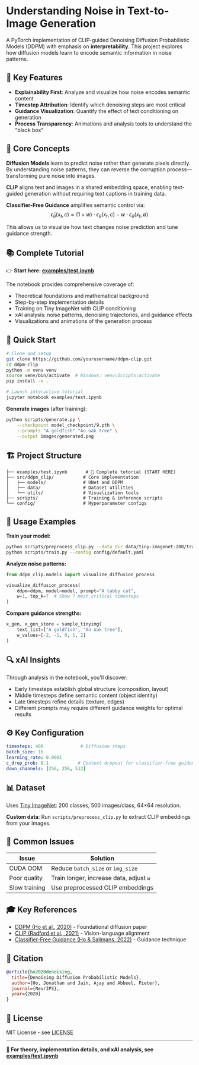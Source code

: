 # Understanding Noise in Text-to-Image Generation

A PyTorch implementation of CLIP-guided Denoising Diffusion Probabilistic Models (DDPM) with emphasis on **interpretability**. This project explores how diffusion models learn to encode semantic information in noise patterns.

## 🎯 Key Features

- **Explainability First**: Analyze and visualize how noise encodes semantic content
- **Timestep Attribution**: Identify which denoising steps are most critical
- **Guidance Visualization**: Quantify the effect of text conditioning on generation
- **Process Transparency**: Animations and analysis tools to understand the "black box"

## 🔬 Core Concepts

**Diffusion Models** learn to predict noise rather than generate pixels directly. By understanding noise patterns, they can reverse the corruption process—transforming pure noise into images.

**CLIP** aligns text and images in a shared embedding space, enabling text-guided generation without requiring text captions in training data.

**Classifier-Free Guidance** amplifies semantic control via:
$$\tilde{\epsilon}_\theta(x_t, c) = (1 + w) \cdot \epsilon_\theta(x_t, c) - w \cdot \epsilon_\theta(x_t, \emptyset)$$

This allows us to visualize how text changes noise prediction and tune guidance strength.

## 📚 Complete Tutorial

👉 **Start here: [examples/test.ipynb](examples/test.ipynb)**

The notebook provides comprehensive coverage of:
- Theoretical foundations and mathematical background
- Step-by-step implementation details
- Training on Tiny ImageNet with CLIP conditioning
- xAI analysis: noise patterns, denoising trajectories, and guidance effects
- Visualizations and animations of the generation process

## 🚀 Quick Start

```bash
# Clone and setup
git clone https://github.com/yourusername/ddpm-clip.git
cd ddpm-clip
python -m venv venv
source venv/bin/activate  # Windows: venv\Scripts\activate
pip install -e .

# Launch interactive tutorial
jupyter notebook examples/test.ipynb
```

**Generate images** (after training):
```bash
python scripts/generate.py \
    --checkpoint model_checkpoint/9.pth \
    --prompts "A goldfish" "An oak tree" \
    --output images/generated.png
```

## 🏗️ Project Structure

```
├── examples/test.ipynb       # 📓 Complete tutorial (START HERE)
├── src/ddpm_clip/           # Core implementation
│   ├── models/              # UNet and DDPM
│   ├── data/                # Dataset utilities
│   └── utils/               # Visualization tools
├── scripts/                 # Training & inference scripts
└── config/                  # Hyperparameter configs
```

## 🎨 Usage Examples

**Train your model:**
```bash
python scripts/preprocess_clip.py --data_dir data/tiny-imagenet-200/train
python scripts/train.py --config config/default.yaml
```

**Analyze noise patterns:**
```python
from ddpm_clip.models import visualize_diffusion_process

visualize_diffusion_process(
    ddpm=ddpm, model=model, prompt="A tabby cat",
    w=1, top_k=7  # Show 7 most critical timesteps
)
```

**Compare guidance strengths:**
```python
x_gen, x_gen_store = sample_tinyimg(
    text_list=["A goldfish", "An oak tree"],
    w_values=[-2, -1, 0, 1, 2]
)
```

## 🔍 xAI Insights

Through analysis in the notebook, you'll discover:
- Early timesteps establish global structure (composition, layout)
- Middle timesteps define semantic content (object identity)
- Late timesteps refine details (texture, edges)
- Different prompts may require different guidance weights for optimal results

## ⚙️ Key Configuration

```yaml
timesteps: 400              # Diffusion steps
batch_size: 16
learning_rate: 0.0001
c_drop_prob: 0.1           # Context dropout for classifier-free guidance
down_channels: [256, 256, 512]
```

## 📊 Dataset

Uses [Tiny ImageNet](http://cs231n.stanford.edu/tiny-imagenet-200.zip): 200 classes, 500 images/class, 64×64 resolution.

**Custom data**: Run `scripts/preprocess_clip.py` to extract CLIP embeddings from your images.

## 🐛 Common Issues

| Issue | Solution |
|-------|----------|
| CUDA OOM | Reduce `batch_size` or `img_size` |
| Poor quality | Train longer, increase data, adjust `w` |
| Slow training | Use preprocessed CLIP embeddings |

## 🎓 Key References

- [DDPM (Ho et al., 2020)](https://arxiv.org/abs/2006.11239) - Foundational diffusion paper
- [CLIP (Radford et al., 2021)](https://arxiv.org/abs/2103.00020) - Vision-language alignment
- [Classifier-Free Guidance (Ho & Salimans, 2022)](https://arxiv.org/abs/2207.12598) - Guidance technique

## 📄 Citation

```bibtex
@article{ho2020denoising,
  title={Denoising Diffusion Probabilistic Models},
  author={Ho, Jonathan and Jain, Ajay and Abbeel, Pieter},
  journal={NeurIPS},
  year={2020}
}
```

## 📜 License

MIT License - see [LICENSE](LICENSE)

---

**📓 For theory, implementation details, and xAI analysis, see [examples/test.ipynb](examples/test.ipynb)**

